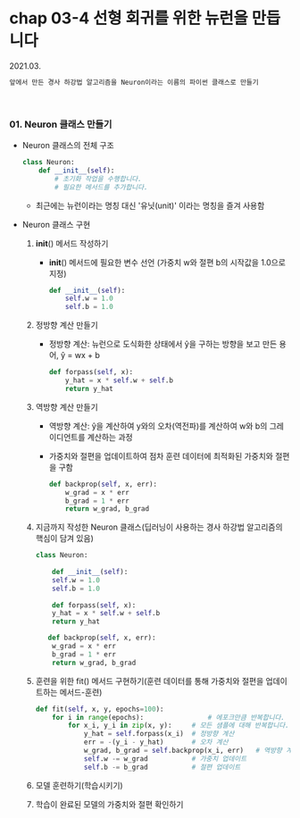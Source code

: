 # chap 03-4 선형 회귀를 위한 뉴런을 만듭니다

2021.03.

```python
앞에서 만든 경사 하강법 알고리즘을 Neuron이라는 이름의 파이썬 클래스로 만들기
```

<br>

### 01. Neuron 클래스 만들기

* Neuron 클래스의 전체 구조

  ```python
  class Neuron:
      def __init__(self):
          # 초기화 작업을 수행합니다.
          # 필요한 메서드를 추가합니다.
  ```

  * 최근에는 뉴런이라는 명칭 대신 '유닛(unit)' 이라는 명칭을 즐겨 사용함

* Neuron 클래스 구현
  1. __init__() 메서드 작성하기
  
     * __init__() 메서드에 필요한 변수 선언 (가중치 w와 절편 b의 시작값을 1.0으로 지정)
  
       ```python
       def __init__(self):
           self.w = 1.0
           self.b = 1.0
       ```
  
  2. 정방향 계산 만들기
  
     * 정방향 계산: 뉴런으로 도식화한 상태에서 ŷ을 구하는 방향을 보고 만든 용어, ŷ = wx + b
  
       ```python
       def forpass(self, x):
           y_hat = x * self.w + self.b
           return y_hat
       ```
  
  3. 역방향 계산 만들기
  
     * 역방향 계산: ŷ을 계산하여 y와의 오차(역전파)를 계산하여 w와 b의 그레이디언트를 계산하는 과정
  
     * 가중치와 절편을 업데이트하여 점차 훈련 데이터에 최적화된 가중치와 절편을 구함
  
       ```python
       def backprop(self, x, err):
           w_grad = x * err
           b_grad = 1 * err
           return w_grad, b_grad
       ```
  
  4. 지금까지 작성한 Neuron 클래스(딥러닝이 사용하는 경사 하강법 알고리즘의 핵심이 담겨 있음)
  
     ```python
     class Neuron:
         
         def __init__(self):
         self.w = 1.0
         self.b = 1.0
         
         def forpass(self, x):
         y_hat = x * self.w + self.b
         return y_hat
     
     	def backprop(self, x, err):
         w_grad = x * err
         b_grad = 1 * err
         return w_grad, b_grad
     ```
  
     
  
  5. 훈련을 위한 fit() 메서드 구현하기(훈련 데이터를 통해 가중치와 절편을 업데이트하는 메서드-훈련)
  
     ```python
     def fit(self, x, y, epochs=100):
         for i in range(epochs):				# 에포크만큼 반복합니다.
             for x_i, y_i in zip(x, y):		# 모든 샘플에 대해 반복합니다.
                 y_hat = self.forpass(x_i)	# 정방향 계산
                 err = -(y_i - y_hat)		# 오차 계산
                 w_grad, b_grad = self.backprop(x_i, err)	# 역방향 계산
                 self.w -= w_grad			# 가중치 업데이트
                 self.b -= b_grad			# 절편 업데이트
     ```
  
  6. 모델 훈련하기(학습시키기)
  
  7. 학습이 완료된 모델의 가중치와 절편 확인하기